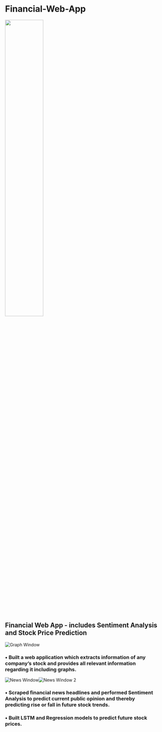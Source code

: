# Financial-Web-App
<a href="url"><img src="https://raw.github.com/rohillayash20/Financial-Web-App/master/src/home.png" width=50% height=50%></a>
## Financial Web App - includes Sentiment Analysis and Stock Price Prediction
![Graph Window](https://raw.github.com/rohillayash20/Financial-Web-App/master/src/graph.png)
### • Built a web application which extracts information of any company’s stock and provides all relevant information regarding it including graphs.
![News Window](https://raw.github.com/rohillayash20/Financial-Web-App/master/src/senti.png)![News Window 2](https://raw.github.com/rohillayash20/Financial-Web-App/master/src/senti2.png)
### • Scraped financial news headlines and performed Sentiment Analysis to predict current public opinion and thereby predicting rise or fall in future stock trends.
### • Built LSTM and Regression models to predict future stock prices.
